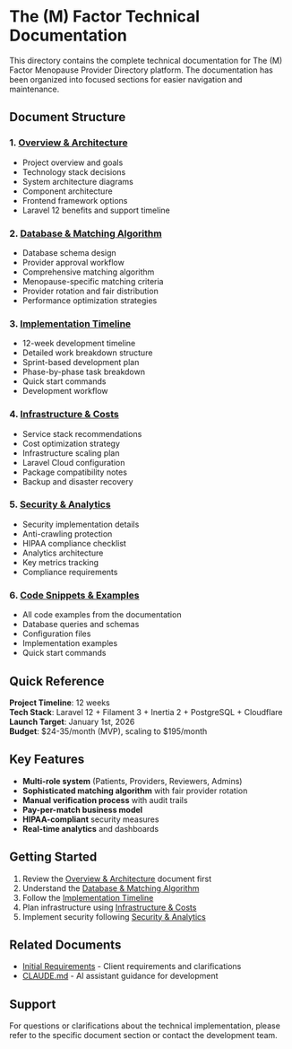 # The (M) Factor Technical Documentation

This directory contains the complete technical documentation for The (M) Factor Menopause Provider Directory platform. The documentation has been organized into focused sections for easier navigation and maintenance.

## Document Structure

### 1. [Overview & Architecture](01-overview-architecture.md)
- Project overview and goals
- Technology stack decisions
- System architecture diagrams
- Component architecture
- Frontend framework options
- Laravel 12 benefits and support timeline

### 2. [Database & Matching Algorithm](02-database-matching-algorithm.md)
- Database schema design
- Provider approval workflow
- Comprehensive matching algorithm
- Menopause-specific matching criteria
- Provider rotation and fair distribution
- Performance optimization strategies

### 3. [Implementation Timeline](03-implementation-timeline.md)
- 12-week development timeline
- Detailed work breakdown structure
- Sprint-based development plan
- Phase-by-phase task breakdown
- Quick start commands
- Development workflow

### 4. [Infrastructure & Costs](04-infrastructure-costs.md)
- Service stack recommendations
- Cost optimization strategy
- Infrastructure scaling plan
- Laravel Cloud configuration
- Package compatibility notes
- Backup and disaster recovery

### 5. [Security & Analytics](05-security-analytics.md)
- Security implementation details
- Anti-crawling protection
- HIPAA compliance checklist
- Analytics architecture
- Key metrics tracking
- Compliance requirements

### 6. [Code Snippets & Examples](code-snippets.md)
- All code examples from the documentation
- Database queries and schemas
- Configuration files
- Implementation examples
- Quick start commands

## Quick Reference

**Project Timeline**: 12 weeks  
**Tech Stack**: Laravel 12 + Filament 3 + Inertia 2 + PostgreSQL + Cloudflare  
**Launch Target**: January 1st, 2026  
**Budget**: $24-35/month (MVP), scaling to $195/month  

## Key Features

- **Multi-role system** (Patients, Providers, Reviewers, Admins)
- **Sophisticated matching algorithm** with fair provider rotation
- **Manual verification process** with audit trails
- **Pay-per-match business model**
- **HIPAA-compliant** security measures
- **Real-time analytics** and dashboards

## Getting Started

1. Review the [Overview & Architecture](01-overview-architecture.md) document first
2. Understand the [Database & Matching Algorithm](02-database-matching-algorithm.md)
3. Follow the [Implementation Timeline](03-implementation-timeline.md)
4. Plan infrastructure using [Infrastructure & Costs](04-infrastructure-costs.md)
5. Implement security following [Security & Analytics](05-security-analytics.md)

## Related Documents

- [Initial Requirements](../mfactor-initial-requirements.md) - Client requirements and clarifications
- [CLAUDE.md](../CLAUDE.md) - AI assistant guidance for development

## Support

For questions or clarifications about the technical implementation, please refer to the specific document section or contact the development team.